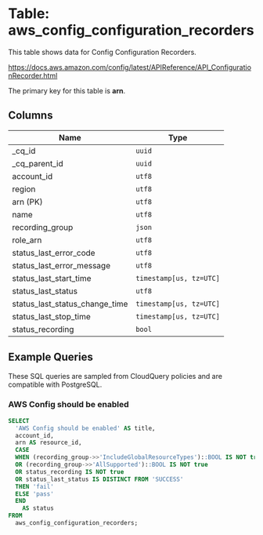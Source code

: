 # Table: aws_config_configuration_recorders

This table shows data for Config Configuration Recorders.

https://docs.aws.amazon.com/config/latest/APIReference/API_ConfigurationRecorder.html

The primary key for this table is **arn**.

## Columns

| Name          | Type          |
| ------------- | ------------- |
|_cq_id|`uuid`|
|_cq_parent_id|`uuid`|
|account_id|`utf8`|
|region|`utf8`|
|arn (PK)|`utf8`|
|name|`utf8`|
|recording_group|`json`|
|role_arn|`utf8`|
|status_last_error_code|`utf8`|
|status_last_error_message|`utf8`|
|status_last_start_time|`timestamp[us, tz=UTC]`|
|status_last_status|`utf8`|
|status_last_status_change_time|`timestamp[us, tz=UTC]`|
|status_last_stop_time|`timestamp[us, tz=UTC]`|
|status_recording|`bool`|

## Example Queries

These SQL queries are sampled from CloudQuery policies and are compatible with PostgreSQL.

### AWS Config should be enabled

```sql
SELECT
  'AWS Config should be enabled' AS title,
  account_id,
  arn AS resource_id,
  CASE
  WHEN (recording_group->>'IncludeGlobalResourceTypes')::BOOL IS NOT true
  OR (recording_group->>'AllSupported')::BOOL IS NOT true
  OR status_recording IS NOT true
  OR status_last_status IS DISTINCT FROM 'SUCCESS'
  THEN 'fail'
  ELSE 'pass'
  END
    AS status
FROM
  aws_config_configuration_recorders;
```


